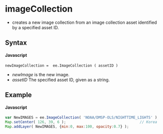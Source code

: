 # imageCollection
- creates a new image collection from an image collection asset identified by a specified asset ID.

## Syntax

#### Javascript
```
newImageCollection =  ee.ImageCollection ( assetID )
```

- *newImage* is the new image.
- *assetID* The specified asset ID, given as a string.


## Example

#### Javascript
```javascript
var NewIMAGES = ee.ImageCollection( 'NOAA/DMSP-OLS/NIGHTTIME_LIGHTS' );
Map.setCenter( 126, 39, 6 );                                  // Korea
Map.addLayer( NewIMAGES, {min:0, max:100, opacity:0.7} );
```
